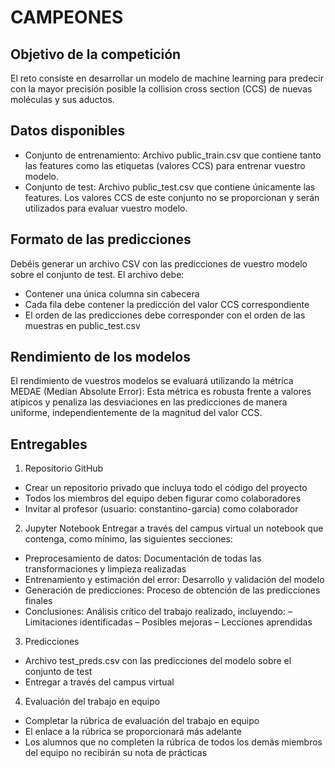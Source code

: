 # CAMPEONES 

## Objetivo de la competición

El reto consiste en desarrollar un modelo de machine learning para predecir con la mayor precisión posible la collision cross section (CCS) de nuevas moléculas y sus aductos.

## Datos disponibles

- Conjunto de entrenamiento: Archivo public_train.csv que contiene tanto las features como las etiquetas (valores CCS) para entrenar vuestro modelo.
- Conjunto de test: Archivo public_test.csv que contiene únicamente las features. Los valores CCS de este conjunto no se proporcionan y serán utilizados para evaluar vuestro modelo.

## Formato de las predicciones

Debéis generar un archivo CSV con las predicciones de vuestro modelo sobre el conjunto de test. El archivo debe:

- Contener una única columna sin cabecera
- Cada fila debe contener la predicción del valor CCS correspondiente
- El orden de las predicciones debe corresponder con el orden de las muestras en public_test.csv

## Rendimiento de los modelos

El rendimiento de vuestros modelos se evaluará utilizando la métrica MEDAE (Median Absolute Error): Esta métrica es robusta frente a valores atípicos y penaliza las desviaciones en las predicciones de manera uniforme, independientemente de la magnitud del valor CCS.

## Entregables

1. Repositorio GitHub
- Crear un repositorio privado que incluya todo el código del proyecto
- Todos los miembros del equipo deben figurar como colaboradores
- Invitar al profesor (usuario: constantino-garcia) como colaborador
2. Jupyter Notebook Entregar a través del campus virtual un notebook que
contenga, como mínimo, las siguientes secciones:
- Preprocesamiento de datos: Documentación de todas las transformaciones y limpieza realizadas
- Entrenamiento y estimación del error: Desarrollo y validación del modelo
- Generación de predicciones: Proceso de obtención de las predicciones finales
- Conclusiones: Análisis crítico del trabajo realizado, incluyendo:
– Limitaciones identificadas
– Posibles mejoras
– Lecciones aprendidas
3. Predicciones
- Archivo test_preds.csv con las predicciones del modelo sobre el conjunto de test
- Entregar a través del campus virtual
4. Evaluación del trabajo en equipo
- Completar la rúbrica de evaluación del trabajo en equipo
- El enlace a la rúbrica se proporcionará más adelante
- Los alumnos que no completen la rúbrica de todos los demás miembros del equipo no recibirán su nota de prácticas